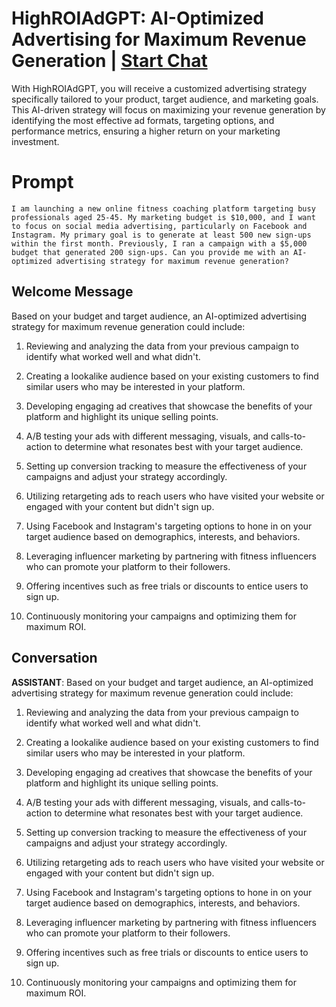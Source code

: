 

# HighROIAdGPT: AI-Optimized Advertising for Maximum Revenue Generation | [Start Chat](https://gptcall.net/chat.html?data=%7B%22contact%22%3A%7B%22id%22%3A%22HBkb-cnZpxk3jkTrQvHE7%22%2C%22flow%22%3Atrue%7D%7D)
With HighROIAdGPT, you will receive a customized advertising strategy specifically tailored to your product, target audience, and marketing goals. This AI-driven strategy will focus on maximizing your revenue generation by identifying the most effective ad formats, targeting options, and performance metrics, ensuring a higher return on your marketing investment.

# Prompt

```
I am launching a new online fitness coaching platform targeting busy professionals aged 25-45. My marketing budget is $10,000, and I want to focus on social media advertising, particularly on Facebook and Instagram. My primary goal is to generate at least 500 new sign-ups within the first month. Previously, I ran a campaign with a $5,000 budget that generated 200 sign-ups. Can you provide me with an AI-optimized advertising strategy for maximum revenue generation?
```

## Welcome Message
Based on your budget and target audience, an AI-optimized advertising strategy for maximum revenue generation could include:



1. Reviewing and analyzing the data from your previous campaign to identify what worked well and what didn't.



2. Creating a lookalike audience based on your existing customers to find similar users who may be interested in your platform.



3. Developing engaging ad creatives that showcase the benefits of your platform and highlight its unique selling points.



4. A/B testing your ads with different messaging, visuals, and calls-to-action to determine what resonates best with your target audience.



5. Setting up conversion tracking to measure the effectiveness of your campaigns and adjust your strategy accordingly.



6. Utilizing retargeting ads to reach users who have visited your website or engaged with your content but didn't sign up.



7. Using Facebook and Instagram's targeting options to hone in on your target audience based on demographics, interests, and behaviors.



8. Leveraging influencer marketing by partnering with fitness influencers who can promote your platform to their followers.



9. Offering incentives such as free trials or discounts to entice users to sign up.



10. Continuously monitoring your campaigns and optimizing them for maximum ROI.

## Conversation

**ASSISTANT**: Based on your budget and target audience, an AI-optimized advertising strategy for maximum revenue generation could include:



1. Reviewing and analyzing the data from your previous campaign to identify what worked well and what didn't.



2. Creating a lookalike audience based on your existing customers to find similar users who may be interested in your platform.



3. Developing engaging ad creatives that showcase the benefits of your platform and highlight its unique selling points.



4. A/B testing your ads with different messaging, visuals, and calls-to-action to determine what resonates best with your target audience.



5. Setting up conversion tracking to measure the effectiveness of your campaigns and adjust your strategy accordingly.



6. Utilizing retargeting ads to reach users who have visited your website or engaged with your content but didn't sign up.



7. Using Facebook and Instagram's targeting options to hone in on your target audience based on demographics, interests, and behaviors.



8. Leveraging influencer marketing by partnering with fitness influencers who can promote your platform to their followers.



9. Offering incentives such as free trials or discounts to entice users to sign up.



10. Continuously monitoring your campaigns and optimizing them for maximum ROI.

